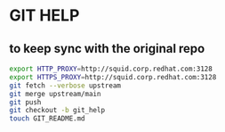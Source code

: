 # GIT HELP

## to keep sync with the original repo

```bash
export HTTP_PROXY=http://squid.corp.redhat.com:3128
export HTTPS_PROXY=http://squid.corp.redhat.com:3128
git fetch --verbose upstream 
git merge upstream/main
git push
git checkout -b git_help
touch GIT_README.md
```
